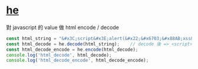 # [he](https://github.com/mathiasbynens/he)

對 javascript 的 value 做 html encode / decode

```js
const html_string = "&#x3C;script&#x3E;alert(&#x22;&#x6703;&#x88AB;xss&#x22;)&#x3C;/script&#x3E;"
const html_decode = he.decode(html_string);    // decode 後 => <script>alert('會被xss')</script>
const html_decode_encode = he.encode(html_decode);
console.log('html_decode', html_decode);
console.log('html_decode_encode', html_decode_encode);
```

